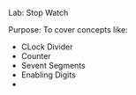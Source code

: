 Lab: Stop Watch

Purpose: To cover concepts like:
  - CLock Divider
  - Counter
  - Sevent Segments
  - Enabling Digits
  - 
